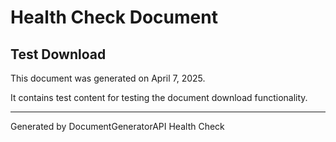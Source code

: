 # Health Check Document

## Test Download

This document was generated on April 7, 2025.

It contains test content for testing the document download functionality.

---

Generated by DocumentGeneratorAPI Health Check
